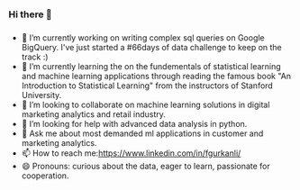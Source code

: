### Hi there 👋
###
- 🔭 I’m currently working on writing complex sql queries on Google BigQuery. I've just started a #66days of data challenge to keep on the track :)
- 🌱 I’m currently learning the on the fundementals of statistical learning and machine learning applications through reading the famous book "An Introduction to Statistical Learning" from the instructors of Stanford University. 
- 👯 I’m looking to collaborate on machine learning solutions in digital marketing analytics and retail industry.
- 🤔 I’m looking for help with advanced data analysis in python.
- 💬 Ask me about most demanded ml applications in customer and marketing analytics.
- 📫 How to reach me:https://www.linkedin.com/in/fgurkanli/
- 😄 Pronouns: curious about the data, eager to learn, passionate for cooperation.
